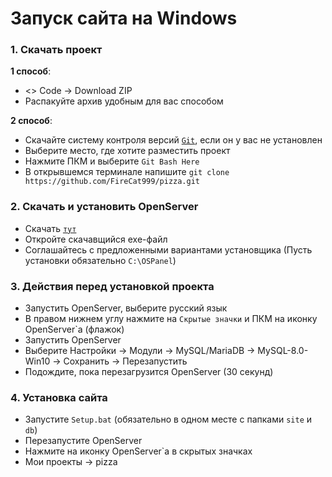 # Запуск сайта на Windows

### 1. Скачать проект
**1 способ**:
* <> Code → Download ZIP
* Распакуйте архив удобным для вас способом

**2 способ**:
* Скачайте систему контроля версий <code>[Git](https://git-scm.com/download/win "Git")</code>, если он у вас не установлен
* Выберите место, где хотите разместить проект
* Нажмите ПКМ и выберите `Git Bash Here`
* В открывшемся терминале напишите `git clone https://github.com/FireCat999/pizza.git`

### 2. Скачать и установить OpenServer
* Скачать <code>[тут](https://drive.google.com/file/d/1c8AeAY_v7oCX_F_5nhKOc-orzcbZmnO6/view "OpenServer")</code>
* Откройте скачавщийся exe-файл
* Соглашайтесь с предложенными вариантами установщика (Пусть установки обязательно `C:\OSPanel`)

### 3. Действия перед установкой проекта
* Запустить OpenServer, выберите русский язык
* В правом нижнем углу нажмите на `Скрытые значки` и ПКМ на иконку OpenServer`a (флажок)
* Запустить OpenServer
* Выберите Настройки → Модули → MySQL/MariaDB → MySQL-8.0-Win10 → Сохранить → Перезапустить
* Подождите, пока перезагрузится OpenServer (30 секунд)
  
### 4. Установка сайта
*  Запустите `Setup.bat` (обязательно в одном месте с папками `site` и `db`)
*  Перезапустите OpenServer
*  Нажмите на иконку OpenServer`a в скрытых значках
*  Мои проекты → pizza

